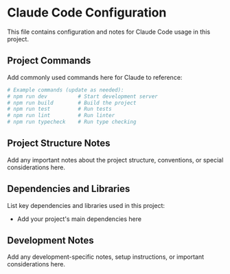 # Claude Code Configuration

This file contains configuration and notes for Claude Code usage in this project.

## Project Commands

Add commonly used commands here for Claude to reference:

```bash
# Example commands (update as needed):
# npm run dev          # Start development server
# npm run build        # Build the project
# npm run test         # Run tests
# npm run lint         # Run linter
# npm run typecheck    # Run type checking
```

## Project Structure Notes

Add any important notes about the project structure, conventions, or special considerations here.

## Dependencies and Libraries

List key dependencies and libraries used in this project:

- Add your project's main dependencies here

## Development Notes

Add any development-specific notes, setup instructions, or important considerations here.